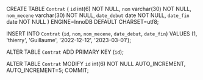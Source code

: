 
CREATE TABLE `Contrat` (
  `id` int(6) NOT NULL,
  `nom` varchar(30) NOT NULL,
  `nom_mecene` varchar(30) NOT NULL,
  `date_debut` date NOT NULL,
  `date_fin` date NOT NULL
) ENGINE=InnoDB DEFAULT CHARSET=utf8;

INSERT INTO `Contrat` (`id`, `nom`, `nom_mecene`, `date_debut`, `date_fin`) VALUES
(1, 'thierry', 'Guillaume', '2022-12-12', '2023-03-01');

ALTER TABLE `Contrat`
  ADD PRIMARY KEY (`id`);
  
ALTER TABLE `Contrat`
  MODIFY `id` int(6) NOT NULL AUTO_INCREMENT, AUTO_INCREMENT=5;
COMMIT;

